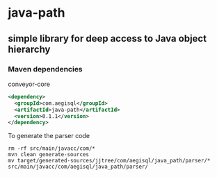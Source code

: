 # java-path
## simple library for deep access to Java object hierarchy
### Maven dependencies
conveyor-core
```xml
<dependency>
  <groupId>com.aegisql</groupId>
  <artifactId>java-path</artifactId>
  <version>0.1.1</version>
</dependency>
```

To generate the parser code
```shell script
rm -rf src/main/javacc/com/* 
mvn clean generate-sources 
mv target/generated-sources/jjtree/com/aegisql/java_path/parser/* src/main/javacc/com/aegisql/java_path/parser/
```
